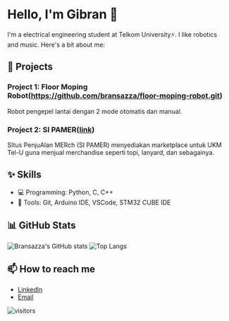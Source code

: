 # Hello, I'm Gibran 👋

I'm a electrical engineering student at Telkom University⚡. I like robotics and music. Here's a bit about me:

## 🚀 Projects
### Project 1: Floor Moping Robot(https://github.com/bransazza/floor-moping-robot.git)
Robot pengepel lantai dengan 2 mode otomatis dan manual.
### Project 2: SI PAMER([link](https://github.com/bransazza/webdev1-project.git))
SItus PenjuAlan MERch (SI PAMER) menyediakan marketplace untuk UKM Tel-U guna menjual merchandise seperti topi, lanyard, dan sebagainya.

## ✨ Skills
- 💻 Programming: Python, C, C++
- 🔧 Tools: Git, Arduino IDE, VSCode, STM32 CUBE IDE

## 📊 GitHub Stats
![Bransazza's GitHub stats](https://github-readme-stats.vercel.app/api?username=bransazza&show_icons=true)
![Top Langs](https://github-readme-stats.vercel.app/api/top-langs/?username=bransazza&layout=compact)

## 📫 How to reach me
- [LinkedIn](www.linkedin.com/in/gibran-reza-al-ghazzali-1380a0322)
- [Email](mailto:gibranreza0@gmail.com)

![visitors](https://hits.seeyoufarm.com/api/count/incr/badge.svg?url=https://github.com/bransazza&title=Profile%20Views)

